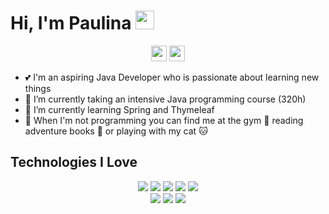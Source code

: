 # Hi, I'm Paulina <img src="resources/Hi.gif" width="30px"/>

<p align="center">
<a href="https://www.linkedin.com/in/wojcik-paulina/"><img src="https://img.shields.io/badge/linkedin-%230077B5.svg?&style=for-the-badge&logo=linkedin&logoColor=white" height=25></a>
<a href="mailto:pinawoj@gmail.com"><img src="https://img.shields.io/badge/gmail-red?&style=for-the-badge&logo=gmail&logoColor=white" height=25></a>
</p>

- :two_hearts: I'm an aspiring Java Developer who is passionate about learning new things
- :dart: I’m currently taking an intensive Java programming course (320h)
- 🌱 I’m currently learning Spring and Thymeleaf
- :space_invader: When I'm not programming you can find me at the gym :muscle: reading adventure books :book: or playing with my cat :cat:

## Technologies I Love

[//]: # (<p align="center">)

[//]: # (    <img src="resources/java.svg" height="60px" alt="java" style="margin-right: 3px;"/>)

[//]: # (    <img src="resources/spring.png" height="50px" alt="spring" style="margin-right: 15px;"/>)

[//]: # (    <img src="resources/thymeleaf.png" height="50px" alt="thymeleaf" style="margin-right: 15px;"/>)

[//]: # (    <img src="resources/git.svg" height="50px" alt="git" style="margin-right: 5px;"/>)

[//]: # (    <img src="resources/maven.png" height="50px" alt="maven"/>)

[//]: # (    <img src="resources/html.svg" height="50px" alt="html"/>)

[//]: # (    <img src="resources/css.svg" height="50px" alt="css"/>)

[//]: # (</p>)

<p align="center">
<img src="https://img.shields.io/badge/java-blue?&style=for-the-badge&logo=java&logoColor=white">
<img src="https://img.shields.io/badge/spirng-green?&style=for-the-badge&logo=spring&logoColor=white">
<img src="https://img.shields.io/badge/thymeleaf-darkgreen?&style=for-the-badge&logo=thymeleaf&logoColor=white">
<img src="https://img.shields.io/badge/git-red?&style=for-the-badge&logo=git&logoColor=white">
<img src="https://img.shields.io/badge/maven-yellow?&style=for-the-badge&logo=apachemaven&logoColor=white">
<br>
<img src="https://img.shields.io/badge/html5-orange?&style=for-the-badge&logo=html5&logoColor=white">
<img src="https://img.shields.io/badge/css3-blue?&style=for-the-badge&logo=css3&logoColor=white">
<img src="https://img.shields.io/badge/bootstrap-purple?&style=for-the-badge&logo=bootstrap&logoColor=white">
</p>
